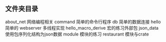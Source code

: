 
## 文件夹目录

about_net 网络编程相关
command 简单的命令行程序
db 简单的数据连接
hello 简单的 webserver 多线程实现
hello_macro_derive 宏的练习外部包
json_data 使用包序列化结构为json数据
module 模块的练习
restaurant 模块与crate

